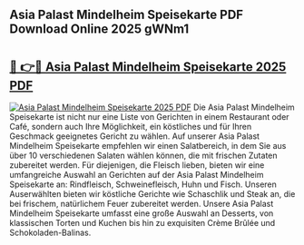 ## Asia Palast Mindelheim Speisekarte PDF Download Online 2025 gWNm1

# <h2><a href="http://gccy69m.nevu.top/?p=Asia+Palast+Mindelheim+Speisekarte">🔗 👉🔴 Asia Palast Mindelheim Speisekarte 2025 PDF</a></h2>

[![Asia Palast Mindelheim Speisekarte 2025 PDF](https://i.imgur.com/dBaPXMq.png)](http://gccy69m.nevu.top/?p=Asia+Palast+Mindelheim+Speisekarte)
Die Asia Palast Mindelheim Speisekarte ist nicht nur eine Liste von Gerichten in einem Restaurant oder Café, sondern auch Ihre Möglichkeit, ein köstliches und für Ihren Geschmack geeignetes Gericht zu wählen. Auf unserer Asia Palast Mindelheim Speisekarte empfehlen wir einen Salatbereich, in dem Sie aus über 10 verschiedenen Salaten wählen können, die mit frischen Zutaten zubereitet werden. Für diejenigen, die Fleisch lieben, bieten wir eine umfangreiche Auswahl an Gerichten auf der Asia Palast Mindelheim Speisekarte an: Rindfleisch, Schweinefleisch, Huhn und Fisch. Unseren Auserwählten bieten wir köstliche Gerichte wie Schaschlik und Steak an, die bei frischem, natürlichem Feuer zubereitet werden. Unsere Asia Palast Mindelheim Speisekarte umfasst eine große Auswahl an Desserts, von klassischen Torten und Kuchen bis hin zu exquisiten Crème Brûlée und Schokoladen-Balinas.
